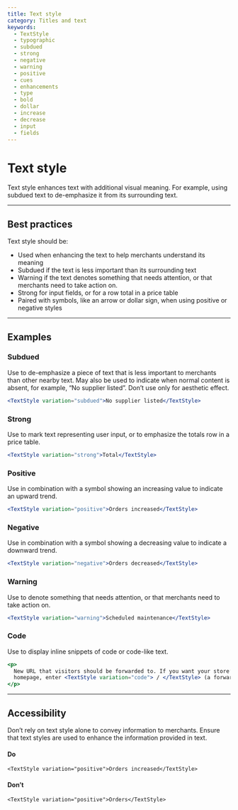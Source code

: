 ```yaml
---
title: Text style
category: Titles and text
keywords:
  - TextStyle
  - typographic
  - subdued
  - strong
  - negative
  - warning
  - positive
  - cues
  - enhancements
  - type
  - bold
  - dollar
  - increase
  - decrease
  - input
  - fields
---
```


# Text style

Text style enhances text with additional visual meaning. For example, using subdued text to de-emphasize it from its surrounding text.

---

## Best practices

Text style should be:

- Used when enhancing the text to help merchants understand its meaning
- Subdued if the text is less important than its surrounding text
- Warning if the text denotes something that needs attention, or that merchants need to take action on.
- Strong for input fields, or for a row total in a price table
- Paired with symbols, like an arrow or dollar sign, when using positive or negative styles

---

## Examples

### Subdued

Use to de-emphasize a piece of text that is less important to merchants than other nearby text. May also be used to indicate when normal content is absent, for example, “No supplier listed”. Don’t use only for aesthetic effect.

```jsx
<TextStyle variation="subdued">No supplier listed</TextStyle>
```

### Strong

Use to mark text representing user input, or to emphasize the totals row in a price table.

```jsx
<TextStyle variation="strong">Total</TextStyle>
```

### Positive

Use in combination with a symbol showing an increasing value to indicate an upward trend.

```jsx
<TextStyle variation="positive">Orders increased</TextStyle>
```

### Negative

Use in combination with a symbol showing a decreasing value to indicate a downward trend.

```jsx
<TextStyle variation="negative">Orders decreased</TextStyle>
```

### Warning

Use to denote something that needs attention, or that merchants need to take action on.

```jsx
<TextStyle variation="warning">Scheduled maintenance</TextStyle>
```

### Code

Use to display inline snippets of code or code-like text.

```jsx
<p>
  New URL that visitors should be forwarded to. If you want your store’s
  homepage, enter <TextStyle variation="code"> / </TextStyle> (a forward slash).
</p>
```

---

## Accessibility

Don’t rely on text style alone to convey information to merchants. Ensure that text styles are used to enhance the information provided in text.

<!-- dodont -->

#### Do

```
<TextStyle variation="positive">Orders increased</TextStyle>
```

#### Don’t

```
<TextStyle variation="positive">Orders</TextStyle>
```

<!-- end -->
